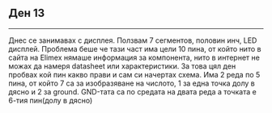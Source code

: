 ## Ден 13

---

Днес се занимавах с дисплея.
Ползвам 7 сегментов, половин инч, LED дисплей. Проблема беше че тази част има цели 10 пина, от който нито в сайта на Elimex нямаше информация за компонента,
нито в интернет не можах да намеря datasheet или характеристики. За това цял ден пробвах кой пин какво прави и сам си начертах схема.
Има 2 реда по 5 пина, от който 7 са за изобразяване на числото, 1 за една точка долу в дясно и 2 за ground.
GND-тата са по средата на двата реда а точката е 6-тия пин(долу в дясно)